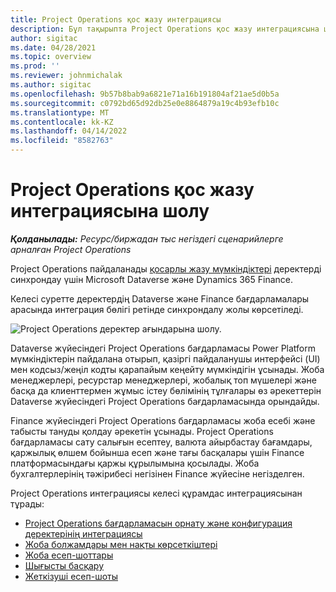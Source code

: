 ```yaml
---
title: Project Operations қос жазу интеграциясы
description: Бұл тақырыпта Project Operations қос жазу интеграциясына шолу ұсынылады.
author: sigitac
ms.date: 04/28/2021
ms.topic: overview
ms.prod: ''
ms.reviewer: johnmichalak
ms.author: sigitac
ms.openlocfilehash: 9b57b8bab9a6821e71a16b191804af21ae5d0b5a
ms.sourcegitcommit: c0792bd65d92db25e0e8864879a19c4b93efb10c
ms.translationtype: MT
ms.contentlocale: kk-KZ
ms.lasthandoff: 04/14/2022
ms.locfileid: "8582763"
---
```

# <a name="project-operations-dual-write-integration-overview"></a>Project Operations қос жазу интеграциясына шолу

_**Қолданылады:** Ресурс/биржадан тыс негіздегі сценарийлерге арналған Project Operations_

Project Operations пайдаланады [қосарлы жазу мүмкіндіктері](/dynamics365/fin-ops-core/dev-itpro/data-entities/dual-write/dual-write-home-page) деректерді синхрондау үшін Microsoft Dataverse және Dynamics 365 Finance.

Келесі суретте деректердің Dataverse және Finance бағдарламалары арасында интеграция бөлігі ретінде синхрондалу жолы көрсетіледі.

![Project Operations деректер ағындарына шолу.](./media/ProjectOperationsFlows.jpg)

Dataverse жүйесіндегі Project Operations бағдарламасы Power Platform мүмкіндіктерін пайдалана отырып, қазіргі пайдаланушы интерфейсі (UI) мен кодсыз/жеңіл кодты қарапайым кеңейту мүмкіндігін ұсынады. Жоба менеджерлері, ресурстар менеджерлері, жобалық топ мүшелері және басқа да клиенттермен жұмыс істеу бөлімінің тұлғалары өз әрекеттерін Dataverse жүйесіндегі Project Operations бағдарламасында орындайды.

Finance жүйесіндегі Project Operations бағдарламасы жоба есебі және табысты тануды қолдау әрекетін ұсынады. Project Operations бағдарламасы сату салығын есептеу, валюта айырбастау бағамдары, қаржылық өлшем бойынша есеп және тағы басқалары үшін Finance платформасындағы қаржы құрылымына қосылады. Жоба бухгалтерлерінің тәжірибесі негізінен Finance жүйесіне негізделген.

Project Operations интеграциясы келесі құрамдас интеграциясынан тұрады:


- [Project Operations бағдарламасын орнату және конфигурация деректерінің интеграциясы](resource-dual-write-setup-integration.md) 
- [Жоба болжамдары мен нақты көрсеткіштері](resource-dual-write-estimates-actuals.md)
- [Жоба есеп-шоттары](resource-dual-write-project-invoice.md)
- [Шығысты басқару](resource-dual-write-expense.md)
- [Жеткізуші есеп-шоты](resource-dual-write-vendor-invoice.md)
